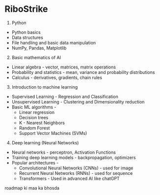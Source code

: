 # RiboStrike
1. Python 
- Python basics
- Data structures
- File handling and basic data manipulation
- NumPy, Pandas, Matplotlib

2. Basic mathematics of AI
- Linear algebra - vector, matrices, matrix operations
- Probability and statistics - mean, variance and probability distributions
- Calculus - derivatives, gradients, chain rules

3. Introduction to machine learning
- Supervised Learning - Regression and Classification
- Unsupervised Learning - Clustering and Dimensionality reduction
- Basic ML algorithms - 
	- Linear regression
	- Decision trees
	- K - Nearest Neighbors
	- Random Forest
	- Support Vector Machines (SVMs)

4. Deep learning (Neural Networks)
- Neural networks - perceptron, Activation Functions
- Training deep learning models - backpropagation, optimizers
- Popular architectures - 
	- Convolutional Neural Networks (CNNs) - used for image
	- Recurrent Neural Networks (RNNs) - used for sequence
	- Transformers - Used in advanced AI like chatGPT

roadmap ki maa ka bhosda
